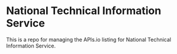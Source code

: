 # National Technical Information Service
This is a repo for managing the APIs.io listing for National Technical Information Service.